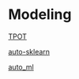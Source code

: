 # Modeling

[TPOT](https://github.com/EpistasisLab/tpot)

[auto-sklearn](https://github.com/automl/auto-sklearn)

[auto\_ml](https://github.com/ClimbsRocks/auto_ml)

